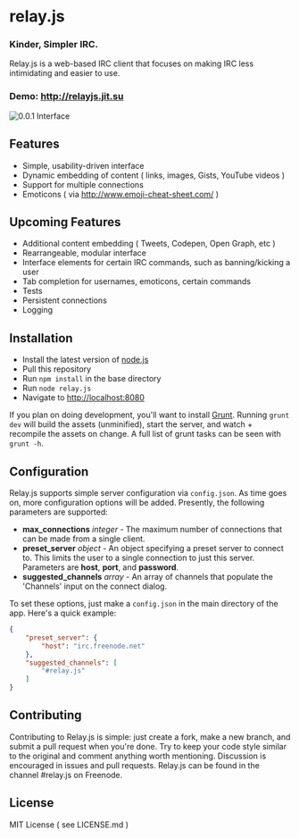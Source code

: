 # relay.js

### Kinder, Simpler IRC.

Relay.js is a web-based IRC client that focuses on making IRC less intimidating and easier to use.


### Demo: http://relayjs.jit.su


![0.0.1 Interface](https://s3-us-west-2.amazonaws.com/relayjs/relayjs_2-24-13.png)

## Features

- Simple, usability-driven interface
- Dynamic embedding of content ( links, images, Gists, YouTube videos )
- Support for multiple connections
- Emoticons ( via http://www.emoji-cheat-sheet.com/ )

## Upcoming Features

- Additional content embedding ( Tweets, Codepen, Open Graph, etc )
- Rearrangeable, modular interface
- Interface elements for certain IRC commands, such as banning/kicking a user
- Tab completion for usernames, emoticons, certain commands
- Tests
- Persistent connections
- Logging

## Installation

- Install the latest version of [node.js](http://nodejs.org)
- Pull this repository
- Run `npm install` in the base directory
- Run `node relay.js`
- Navigate to [http://localhost:8080](http://localhost:8080)

If you plan on doing development, you'll want to install [Grunt](http://gruntjs.com/). Running `grunt dev` will build the assets (unminified), start the server, and watch + recompile the assets on change. A full list of grunt tasks can be seen with `grunt -h`.

## Configuration

Relay.js supports simple server configuration via `config.json`. As time goes on, more configuration options will be added. Presently, the following parameters are supported:

* **max_connections** *integer* - The maximum number of connections that can be made from a single client.
* **preset_server** *object* - An object specifying a preset server to connect to. This limits the user to a single connection to just this server. Parameters are **host**, **port**, and **password**.
* **suggested_channels** *array* - An array of channels that populate the 'Channels' input on the connect dialog.

To set these options, just make a `config.json` in the main directory of the app. Here's a quick example:

```json
{
	"preset_server": {
		"host": "irc.freenode.net"
	},
	"suggested_channels": [
		"#relay.js"
	]
}
```

## Contributing

Contributing to Relay.js is simple: just create a fork, make a new branch, and submit a pull request when you're done. Try to keep your code style similar to the original and comment anything worth mentioning. Discussion is encouraged in issues and pull requests. Relay.js can be found in the channel #relay.js on Freenode.

## License

MIT License ( see LICENSE.md )
